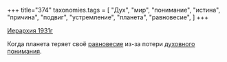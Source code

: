 +++
title="374"
taxonomies.tags = [
 "Дух",
 "мир",
 "понимание",
 "истина",
 "причина",
 "подвиг",
 "устремление",
 "планета",
 "равновесие",
]
+++

[Иерархия 1931г](/agni/1931)

Когда планета теряет своё [равновесие](/tags/равновесие) из-за потери [духовного](/tags/Дух) [понимания](/tags/Дух).   

